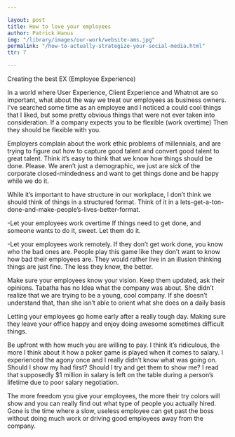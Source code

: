 ```yaml
---

layout: post
title: How to love your employees
author: Patrick Hanus
img: "/library/images/our-work/website-ams.jpg"
permalink: "/how-to-actually-strategize-your-social-media.html"
ttr: 7

---
```

Creating the best EX (Employee Experience)

In a world where User Experience, Client Experience and Whatnot are so important, what about the way we treat our employees as business owners. I’ve searched some time as an employee and I noticed a could cool things that I liked, but some pretty obvious things that were not ever taken into consideration. If a company expects you to be flexible (work overtime) Then they should be flexible with you.

Employers complain about the work ethic problems of millennials, and are trying to figure out how to capture good talent and convert good talent to great talent. Think it’s easy to think that we know how things should be done. Please. We aren’t just a demographic, we just are sick of the corporate closed-mindedness and want to get things done and be happy while we do it.

While it’s important to have structure in our workplace, I don’t think we should think of things in a structured format. Think of it in a lets-get-a-ton-done-and-make-people’s-lives-better-format.

-Let your employees work overtime
If things need to get done, and someone wants to do it, sweet. Let them do it.

-Let your employees work remotely. If they don’t get work done, you know who the bad ones are. People play this game like they don’t want to know how bad their employees are. They would rather live in an illusion thinking things are just fine. The less they know, the better.

Make sure your employees know your vision. 
Keep them updated, ask their opinions. Tabatha has no Idea what the company was about. She didn’t realize that we are trying to be a young, cool company. If she doesn’t understand that, than she isn’t able to orient what she does on a daily basis

Letting your employees go home early after a really tough day. 
Making sure they leave your office happy and enjoy doing awesome sometimes difficult things.

Be upfront with how much you are willing to pay.
I think it’s ridiculous, the more I think about it how a poker game is played when it comes to salary. I experienced the agony once and I really didn’t know what was going on. Should I show my had first? Should I try and get them to show me? I read that supposedly $1 million in salary is left on the table during a person’s lifetime due to poor salary negotiation.

The more freedom you give your employees, the more their try colors will show and you can really find out what type of people you actually hired. Gone is the time where a slow, useless employee can get past the boss without doing much work or driving good employees away from the company.